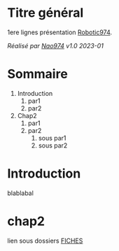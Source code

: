 # Titre général

1ere lignes présentation  [Robotic974].

*Réalisé par [Nao974] v1.0 2023-01*

# Sommaire

1. Introduction
    1. par1
    1. par2
1. Chap2
    1. par1
    1. par2
        1. sous par1
        1. sous par2


# Introduction

blablabal

# chap2

lien sous dossiers [FICHES]

[FICHES]: ./FICHES

[Robotic974]:      https://www.facebook.com/robotic974
[Nao974]:          https://www.youtube.com/@Nao974Robotic
